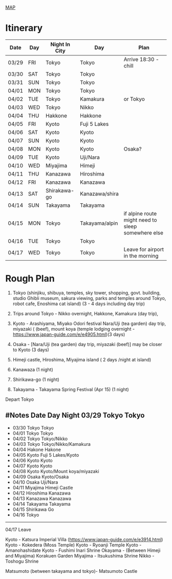 [MAP](https://www.google.com/maps/d/embed?mid=1GqcsMsJTb3JPUCn7sbIqKMuthIuCuJ0s)

# Itinerary

|  Date | Day   |Night In City   |Day           |Plan                             |
|-------|-------|----------------|--------------|---------------------------------|
|03/29  |FRI    |Tokyo           |Tokyo         |Arrive 18:30 - chill             |
|03/30  |SAT    |Tokyo           |Tokyo         |                                 |
|03/31  |SUN    |Tokyo           |Tokyo         |                                 |   
|04/01  |MON    |Tokyo           |Tokyo         |                                 |
|04/02  |TUE    |Tokyo           |Kamakura      |or Tokyo                         |
|04/03  |WED    |Tokyo           |Nikko         |                                 |
|04/04  |THU    |Hakkone         |Hakkone       |                                 |
|04/05  |FRI    |Kyoto           |Fuji 5 Lakes  |                                 |
|04/06  |SAT    |Kyoto           |Kyoto         |                                 |
|04/07  |SUN    |Kyoto           |Kyoto         |                                 |
|04/08  |MON    |Kyoto           |Kyoto         |Osaka?                           |
|04/09  |TUE    |Kyoto           |Uji/Nara      |                                 |
|04/10  |WED    |Miyajima        |Himeji        |                                 |
|04/11  |THU    |Kanazawa        |Hiroshima     |                                 |
|04/12  |FRI    |Kanazawa        |Kanazawa      |                                 |
|04/13  |SAT    |Shirakawa-go    |Kanazawa/shira|                                 |
|04/14  |SUN    |Takayama        |Takayama      |                                 |
|04/15  |MON    |Tokyo           |Takayama/alpin|if alpine route might need to sleep somewhere else|
|04/16  |TUE    |Tokyo           |Tokyo         |                                 |
|04/17  |WED    |Tokyo           |Tokyo         |Leave for airport in the morning |


# Rough Plan

1. Tokyo (shinjiku, shibuya, temples, sky tower, shopping, govt. building, studio Ghibli museum, sakura viewing, parks and temples around Tokyo, robot cafe, Enoshima cat island) (3 - 4 days including day trip)

2. Trips around Tokyo - Nikko overnight, Hakkone, Kamakura (day trip), 

3. Kyoto - Arashiyama, Miyako Odori festival Nara/Uji (tea garden) day trip, miyazaki ( (beef), mount koya (temple lodging overnight - https://www.japan-guide.com/e/e4905.html)(3 days)

4. Osaka - [Nara/Uji (tea garden) day trip, miyazaki (beef)] may be closer to Kyoto (3 days)

5. Himeji castle, Hiroshima, Miyajima island ( 2 days /night at island)

6. Kanawaza (1 night)

7. Shirikawa-go (1 night)

8. Takayama - Takayama Spring Festival (Apr 15) (1 night)

Depart Tokyo

#Notes
Date Day Night
03/29 Tokyo Tokyo
-----------------
- 03/30 Tokyo Tokyo
- 04/01 Tokyo Tokyo
- 04/02 Tokyo Tokyo/Nikko
- 04/03 Tokyo Tokyo/Nikko/Kamakura
- 04/04 Hakone Hakone
- 04/05 Kyoto Fuji 5 Lakes/Kyoto
- 04/06 Kyoto Kyoto
- 04/07 Kyoto Kyoto
- 04/08 Kyoto Kyoto/Mount koya/miyazaki
- 04/09 Osaka Kyoto/Osaka
- 04/10 Osaka Uji/Nara
- 04/11 Miyajima Himeji Castle
- 04/12 Hiroshima Kanazawa
- 04/13 Kanazawa Kanazawa
- 04/14 Takayama Takayama
- 04/15 Shirikawa Go
- 04/16 Tokyo
------------
04/17 Leave


Kyoto - Katsura Imperial Villa (https://www.japan-guide.com/e/e3914.html)
Kyoto - Kokedera (Moss Temple)
Kyoto - Ryoanji Temple
Kyoto - Amanohashidate
Kyoto - Fushimi Inari Shrine
Okayama - (Between Himeji and Miyajima) Korakuen Garden
Miyajima - Itsukushima Shrine
Nikko - Toshogu Shrine

Matsumoto (between takayama and tokyo)- Matsumoto Castle
